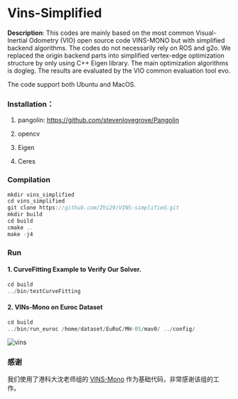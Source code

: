 # Vins-Simplified

**Description**:
This codes are mainly based on the most common Visual-Inertial Odometry (VIO) open source code VINS-MONO but with simplified backend algorithms. The codes do not necessarily rely on ROS and g2o. We replaced the origin backend parts into simplified vertex-edge optimization structure by only using C++ Eigen library. The main optimization algorithms is dogleg. The results are evaluated by the VIO common evaluation tool evo. 

The code support both Ubuntu and MacOS.

### Installation：

1. pangolin: <https://github.com/stevenlovegrove/Pangolin>

2. opencv

3. Eigen

4. Ceres

### Compilation

```c++
mkdir vins_simplified
cd vins_simplified
git clone https://github.com/Zhi29/VINS-simplified.git
mkdir build 
cd build
cmake ..
make -j4
```

### Run
#### 1. CurveFitting Example to Verify Our Solver.
```c++
cd build
../bin/testCurveFitting 
```

#### 2. VINs-Mono on Euroc Dataset
```c++
cd build
../bin/run_euroc /home/dataset/EuRoC/MH-05/mav0/ ../config/
```
![vins](doc/vins.gif)


### 感谢

我们使用了港科大沈老师组的 [VINS-Mono](https://github.com/HKUST-Aerial-Robotics/VINS-Mono) 作为基础代码，非常感谢该组的工作。

